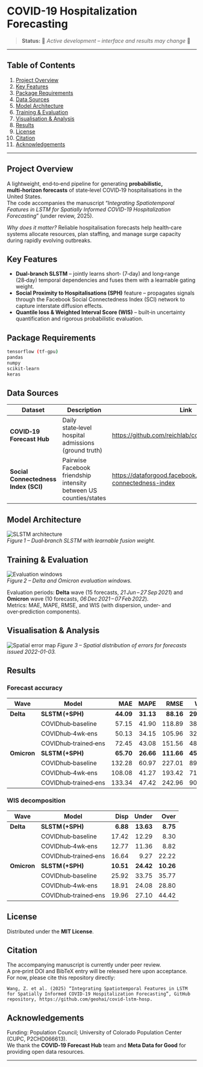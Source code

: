 # COVID-19 Hospitalization Forecasting

> **Status:** 🚧 *Active development – interface and results may change* 🚧

---

## Table of Contents
1. [Project Overview](#project-overview)
2. [Key Features](#key-features)
3. [Package Requirements](#package-requirements)
4. [Data Sources](#data-sources)
6. [Model Architecture](#model-architecture)
7. [Training & Evaluation](#training--evaluation)
8. [Visualisation & Analysis](#visualisation--analysis)
9. [Results](#results)
10. [License](#license)
11. [Citation](#citation)
12. [Acknowledgements](#acknowledgements)

---

## Project Overview
A lightweight, end‑to‑end pipeline for generating **probabilistic, multi‑horizon forecasts** of state‑level COVID‑19 hospitalisations in the United States.  
The code accompanies the manuscript “*Integrating Spatiotemporal Features in LSTM for Spatially Informed COVID-19 Hospitalization Forecasting*” (under review, 2025).

*Why does it matter?* Reliable hospitalisation forecasts help health‑care systems allocate resources, plan staffing, and manage surge capacity during rapidly evolving outbreaks.

## Key Features
* **Dual‑branch SLSTM** – jointly learns short‑ (7‑day) and long‑range (28‑day) temporal dependencies and fuses them with a learnable gating weight.  
* **Social Proximity to Hospitalisations (SPH)** feature – propagates signals through the Facebook Social Connectedness Index (SCI) network to capture interstate diffusion effects.  
* **Quantile loss & Weighted Interval Score (WIS)** – built‑in uncertainty quantification and rigorous probabilistic evaluation.  

## Package Requirements

```bash
tensorflow (tf-gpu)
pandas
numpy
scikit-learn 
keras
```

## Data Sources
| Dataset | Description | Link |
|---------|-------------|------|
| **COVID‑19 Forecast Hub** | Daily state‑level hospital admissions (ground truth) | <https://github.com/reichlab/covid19-forecast-hub> |
| **Social Connectedness Index (SCI)** | Pairwise Facebook friendship intensity between US counties/states | <https://dataforgood.facebook.com/dfg/tools/social-connectedness-index> |

## Model Architecture
![SLSTM architecture](https://res.cloudinary.com/dz3zgmhnr/image/upload/v1750459455/SLSTM_arch_bj0ahf.png)  
*Figure 1 – Dual‑branch SLSTM with learnable fusion weight.*

## Training & Evaluation
![Evaluation windows](https://res.cloudinary.com/dz3zgmhnr/image/upload/v1750459460/cases_hosp_with_windows_vicdvu.png)  
*Figure 2 – Delta and Omicron evaluation windows.*

Evaluation periods: **Delta** wave (15 forecasts, *21 Jun – 27 Sep 2021*) and **Omicron** wave (10 forecasts, *06 Dec 2021 – 07 Feb 2022*).  
Metrics: MAE, MAPE, RMSE, and WIS (with dispersion, under‑ and over‑prediction components).

## Visualisation & Analysis
![Spatial error map](https://res.cloudinary.com/dz3zgmhnr/image/upload/v1750459460/cases_hosp_with_windows_vicdvu.png)
*Figure 3 – Spatial distribution of errors for forecasts issued 2022-01-03.*

## Results
### Forecast accuracy
| Wave | Model | MAE | MAPE | RMSE | WIS |
|------|-------|----:|-----:|-----:|----:|
| **Delta** | **SLSTM (+SPH)** | **44.09** | **31.13** | **88.16** | **29.26** |
|          | COVIDhub‑baseline | 57.15 | 41.90 | 118.89 | 38.01 |
|          | COVIDhub‑4wk‑ens | 50.13 | 34.15 | 105.96 | 32.96 |
|          | COVIDhub‑trained‑ens | 72.45 | 43.08 | 151.56 | 48.12 |
| **Omicron** | **SLSTM (+SPH)** | **65.70** | **26.66** | **111.66** | **45.18** |
|            | COVIDhub‑baseline | 132.28 | 60.97 | 227.01 | 89.14 |
|            | COVIDhub‑4wk‑ens | 108.08 | 41.27 | 193.42 | 71.26 |
|            | COVIDhub‑trained‑ens | 133.34 | 47.42 | 242.96 | 90.91 |

### WIS decomposition
| Wave | Model | Disp | Under | Over |
|------|-------|-----:|------:|-----:|
| **Delta** | **SLSTM (+SPH)** | **6.88** | **13.63** | **8.75** |
|           | COVIDhub‑baseline | 17.42 | 12.29 | 8.30 |
|           | COVIDhub‑4wk‑ens | 12.77 | 11.36 | 8.82 |
|           | COVIDhub‑trained‑ens | 16.64 | 9.27 | 22.22 |
| **Omicron** | **SLSTM (+SPH)** | **10.51** | **24.42** | **10.26** |
|             | COVIDhub‑baseline | 25.92 | 33.75 | 35.77 |
|             | COVIDhub‑4wk‑ens | 18.91 | 24.08 | 28.80 |
|             | COVIDhub‑trained‑ens | 19.96 | 27.10 | 44.42 |

## License
Distributed under the **MIT License**.

## Citation
The accompanying manuscript is currently under peer review.  
A pre‑print DOI and BibTeX entry will be released here upon acceptance.  
For now, please cite this repository directly:

```text
Wang, Z. et al. (2025) “Integrating Spatiotemporal Features in LSTM for Spatially Informed COVID-19 Hospitalization Forecasting”, GitHub repository, https://github.com/geohai/covid-lstm-hosp.
```


## Acknowledgements
Funding: Population Council; University of Colorado Population Center (CUPC, P2CHD066613).  
We thank the **COVID‑19 Forecast Hub** team and **Meta Data for Good** for providing open data resources.

---
